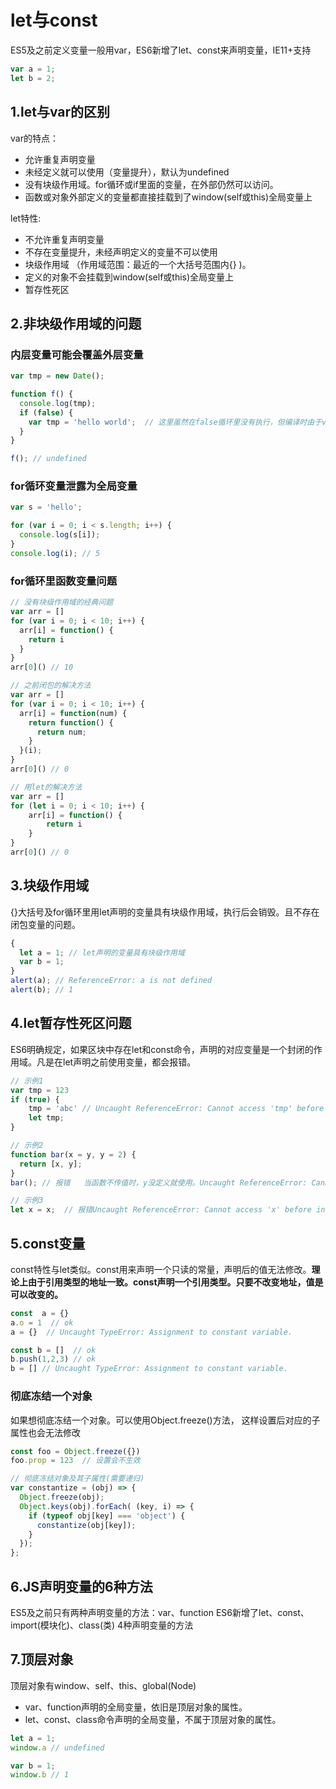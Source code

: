 # let与const
ES5及之前定义变量一般用var，ES6新增了let、const来声明变量，IE11+支持
```js
var a = 1;
let b = 2;
```
## 1.let与var的区别
var的特点：
- 允许重复声明变量
- 未经定义就可以使用（变量提升），默认为undefined
- 没有块级作用域。for循环或if里面的变量，在外部仍然可以访问。
- 函数或对象外部定义的变量都直接挂载到了window(self或this)全局变量上

let特性:
- 不允许重复声明变量
- 不存在变量提升，未经声明定义的变量不可以使用
- 块级作用域 （作用域范围：最近的一个大括号范围内{} )。
- 定义的对象不会挂载到window(self或this)全局变量上
- 暂存性死区

## 2.非块级作用域的问题
### 内层变量可能会覆盖外层变量
```js
var tmp = new Date();

function f() {
  console.log(tmp);
  if (false) {
    var tmp = 'hello world';  // 这里虽然在false循环里没有执行，但编译时由于var变量提升问题，tmp还是在函数内部被声明了。var tmp;改为let就可以避免这个问题
  }
}

f(); // undefined
```
### for循环变量泄露为全局变量
```js
var s = 'hello';

for (var i = 0; i < s.length; i++) { 
  console.log(s[i]);
}
console.log(i); // 5
```
### for循环里函数变量问题
```js
// 没有块级作用域的经典问题
var arr = []
for (var i = 0; i < 10; i++) {
  arr[i] = function() {
    return i 
  }
}
arr[0]() // 10

// 之前闭包的解决方法
var arr = []
for (var i = 0; i < 10; i++) {
  arr[i] = function(num) {
    return function() {
      return num;
    }
  }(i);
}
arr[0]() // 0

// 用let的解决方法
var arr = []
for (let i = 0; i < 10; i++) {
    arr[i] = function() {
        return i 
    }
}
arr[0]() // 0
```

## 3.块级作用域
{}大括号及for循环里用let声明的变量具有块级作用域，执行后会销毁。且不存在闭包变量的问题。
```js
{
  let a = 1; // let声明的变量具有块级作用域
  var b = 1;
}
alert(a); // ReferenceError: a is not defined
alert(b); // 1
```

## 4.let暂存性死区问题
ES6明确规定，如果区块中存在let和const命令，声明的对应变量是一个封闭的作用域。凡是在let声明之前使用变量，都会报错。
```js
// 示例1
var tmp = 123
if (true) {         
    tmp = 'abc' // Uncaught ReferenceError: Cannot access 'tmp' before initialization   
    let tmp;
}

// 示例2
function bar(x = y, y = 2) { 
  return [x, y];
}
bar(); // 报错   当函数不传值时，y没定义就使用。Uncaught ReferenceError: Cannot access 'y' before initialization

// 示例3
let x = x;  // 报错Uncaught ReferenceError: Cannot access 'x' before initialization
```

## 5.const变量
const特性与let类似。const用来声明一个只读的常量，声明后的值无法修改。**理论上由于引用类型的地址一致。const声明一个引用类型。只要不改变地址，值是可以改变的。**
```js
const  a = {}
a.o = 1  // ok 
a = {}  // Uncaught TypeError: Assignment to constant variable.

const b = []  // ok
b.push(1,2,3) // ok
b = [] // Uncaught TypeError: Assignment to constant variable.
```

### 彻底冻结一个对象
如果想彻底冻结一个对象。可以使用Object.freeze()方法， 这样设置后对应的子属性也会无法修改
```js
const foo = Object.freeze({})
foo.prop = 123  // 设置会不生效

// 彻底冻结对象及其子属性(需要递归)
var constantize = (obj) => {
  Object.freeze(obj);
  Object.keys(obj).forEach( (key, i) => {
    if (typeof obj[key] === 'object') {
      constantize(obj[key]);
    }
  });
};
```

## 6.JS声明变量的6种方法
ES5及之前只有两种声明变量的方法：var、function
ES6新增了let、const、import(模块化)、class(类) 4种声明变量的方法

## 7.顶层对象
顶层对象有window、self、this、global(Node)
- var、function声明的全局变量，依旧是顶层对象的属性。
- let、const、class命令声明的全局变量，不属于顶层对象的属性。
```js
let a = 1;
window.a // undefined

var b = 1;
window.b // 1
```